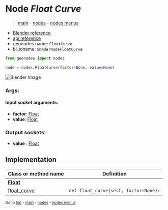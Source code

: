 # Node *Float Curve*

> [main](../structure.md) - [nodes](nodes.md) - [nodes menus](nodes_menus.md)

- [Blender reference](https://docs.blender.org/manual/en/latest/modeling/geometry_nodes/utilities/float_curve.html)
- [api reference](https://docs.blender.org/api/current/bpy.types.ShaderNodeFloatCurve.html)
- geonodes name: `FloatCurve`
- bl_idname: `ShaderNodeFloatCurve`

```python
from geonodes import nodes

node = nodes.FloatCurve(factor=None, value=None)
```

![Blender Image](https://docs.blender.org/manual/en/latest/_images/node-types_ShaderNodeFloatCurve.webp)

### Args:

#### Input socket arguments:

- **factor**: [Float](Float.md)
- **value**: [Float](Float.md)

### Output sockets:

- **value** : [Float](Float.md)

## Implementation

| Class or method name | Definition |
|----------------------|------------|
| **[Float](Float.md)** |
| [float_curve](Float.md#float_curve) | `def float_curve(self, factor=None):` |

<sub>Go to [top](#node-Float-Curve) - [main](../structure.md) - [nodes](nodes.md) - [nodes menus](nodes_menus.md)</sub>

